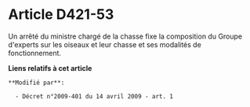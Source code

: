 # Article D421-53

Un arrêté du ministre chargé de la chasse fixe la composition du Groupe d'experts sur les oiseaux et leur chasse et ses
modalités de fonctionnement.

**Liens relatifs à cet article**

	**Modifié par**:

	  - Décret n°2009-401 du 14 avril 2009 - art. 1
